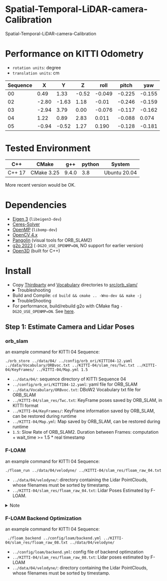 # Spatial-Temporal-LiDAR-camera-Calibration
Spatial-Temporal-LiDAR-camera-Calibration
# Performance on KITTI Odometry
* ```rotation units```: degree
* ```translation units```: cm


|Sequence| X| Y | Z | roll | pitch | yaw |
|---|---|---|---|---|---|---|
|00|0.49|1.33|-0.52|-0.049|-0.225|-0.155|
|02|-2.80|-1.63|1.18|-0.01|-0.246|-0.159|
|03|-2.94|3.79|0.00|-0.076|-0.117|-0.162|
|04|1.22|0.89|2.83|0.011|-0.088|0.074|
|05|-0.94|-0.52|1.27|0.190|-0.128|-0.181|

# Tested Environment
|C++|CMake|g++|python|System|
|---|---|---|---|---|
|C++ 17| CMake 3.25| 9.4.0| 3.8| Ubuntu 20.04|

More recent version would be OK. 
# Dependencies
* [Eigen 3](http://eigen.tuxfamily.org/) (`libeigen3-dev`)
* [Ceres-Solver](http://ceres-solver.org/)
* [OpenMP](https://github.com/llvm-mirror/openmp) (`libomp-dev`)
* [OpenCV 4.x](http://opencv.org/)
* [Pangolin](https://github.com/stevenlovegrove/Pangolin) (visual tools for ORB_SLAM2)
* [g2o 2023](https://github.com/RainerKuemmerle/g2o/releases/tag/20230223_git) (`-DG2O_USE_OPENMP=ON`, NO support for earlier version)
* [Open3D](https://github.com/isl-org/Open3D) (built for C++)
# Install
* Copy [Thirdparty](https://github.com/UZ-SLAMLab/ORB_SLAM3/tree/master/Thirdparty) and [Vocabulary](https://github.com/UZ-SLAMLab/ORB_SLAM3/tree/master/Vocabulary) directories to [src/orb_slam/](./src/orb_slam/) <details>
  <summary>Troubleshooting</summary>
  Note that the implementation of ORB_SLAM2 in our repo is different from the original one, so DO NOT copy the whole ORB_SLAM2 repo to replace our directory</details>
* Build and Compile: `cd build && cmake .. -Wno-dev && make -j` <details>
  <summary>TroubleShooting</summary>
  If you have installed g2o through ROS (if you have ROS packages like `base_local_planner`/`teb_local_planner`/`mpc_local_planner`), please exclude it from    LD_LIBRARY_PATH environment variable, or `source config/settings.sh`. </details>
* For performance, build/rebuild g2o with CMake flag `-DG2O_USE_OPENMP=ON`. See [here](https://github.com/RainerKuemmerle/g2o/issues/689#issuecomment-1565658030).
## Step 1: Estimate Camera and Lidar Poses
### orb_slam
an example command for KITTI 04 Sequence:
```
./orb_store ../data/04/ ../config/orb_ori/KITTI04-12.yaml ../data/Vocabulary/ORBvoc.txt ../KITTI-04/slam_res/Twc.txt ../KITTI-04/KeyFrames/ ../KITTI-04/Map.yml 1.5
```
* `../data/04/`: sequence directory of KITTI Sequence 04
* `../config/orb_ori/KITTI04-12.yaml`: yaml file for ORB_SLAM
* `../data/Vocabulary/ORBvoc.txt`: DBoW2 Vocabulary txt file for ORB_SLAM
* `../KITTI-04/slam_res/Twc.txt`: KeyFrame poses saved by ORB_SLAM, in KITTI format
* ```../KITTI-04/KeyFrames/```: KeyFrame information saved by ORB_SLAM, can be restored during runtime
* ```../KITTI-04/Map.yml```: Map saved by ORB_SLAM, can be restored during runtime
* ```1.5```: Slow Rate of ORB_SLAM2. Duration between Frames: computation + wait_time >= 1.5 * real timestamp
### F-LOAM
an example command for KITTI 04 Sequence:
```
./floam_run ../data/04/velodyne/ ../KITTI-04/slam_res/floam_raw_04.txt
```
* ```../data/04/velodyne/```: directory containing the Lidar PointClouds, whose filenames must be sorted by timestamp.
* ```../KITTI-04/slam_res/floam_raw_04.txt```: Lidar Poses Estimated by F-LOAM. 
<details><summary>Note</summary>Note that the number of Lidar Poses is not equal to Camera poses because ORB_SLAM only saved KeyFrame Poses. However, the File Id (FrameId) of these KeyFrames are saved to 'FrameId.yml' in the same directory of 'Map.yml'</details>

### F-LOAM Backend Optimization
an example command for KITTI 04 Sequence:
```
 ./floam_backend ../config/loam/backend.yml ../KITTI-04/slam_res/floam_raw_08.txt ../data/04/velodyne/
 ```
 * ```../config/loam/backend.yml```: config file of backend optimzation
 * ```../KITTI-04/slam_res/floam_raw_08.txt```: Lidar poses estimated by F-LOAM
 * ```../data/04/velodyne/```: directory containing the Lidar PointClouds, whose filenames must be sorted by timestamp.

